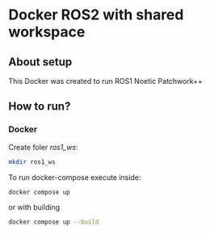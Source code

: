 # Docker ROS2 with shared workspace

## About setup
This Docker was created to run ROS1 Noetic Patchwork++

## How to run?
### Docker
Create foler *ros1_ws*:
```bash
mkdir ros1_ws
```
To run docker-compose execute inside:
```bash
docker compose up
```
or with building
```bash
docker compose up --build
```
